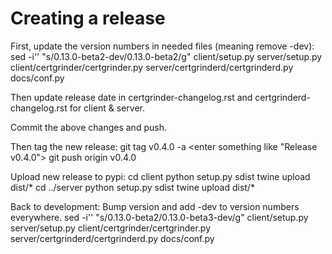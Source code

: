 Creating a release
====================

First, update the version numbers in needed files (meaning remove -dev):
    sed -i'' "s/0.13.0-beta2-dev/0.13.0-beta2/g" client/setup.py server/setup.py client/certgrinder/certgrinder.py server/certgrinderd/certgrinderd.py docs/conf.py

Then update release date in certgrinder-changelog.rst and certgrinderd-changelog.rst for client & server.

Commit the above changes and push.

Then tag the new release:
    git tag v0.4.0 -a
    <enter something like "Release v0.4.0">
    git push origin v0.4.0

Upload new release to pypi:
    cd client
    python setup.py sdist
    twine upload dist/*
    cd ../server
    python setup.py sdist
    twine upload dist/*

Back to development: Bump version and add -dev to version numbers everywhere.
    sed -i'' "s/0.13.0-beta2/0.13.0-beta3-dev/g" client/setup.py server/setup.py client/certgrinder/certgrinder.py server/certgrinderd/certgrinderd.py docs/conf.py

